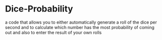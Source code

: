 # Dice-Probability
a code that allows you to either automatically generate a roll of the dice per second and to calculate which number has the most probability of coming out and also to enter the result of your own rolls
